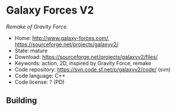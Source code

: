 # Galaxy Forces V2

_Remake of Gravity Force._

- Home: http://www.galaxy-forces.com/, https://sourceforge.net/projects/galaxyv2/
- State: mature
- Download: https://sourceforge.net/projects/galaxyv2/files/
- Keywords: action, 2D, inspired by Gravity Force, remake
- Code repository: https://svn.code.sf.net/p/galaxyv2/code/ (svn)
- Code language: C++
- Code license: ? (PD)

## Building
